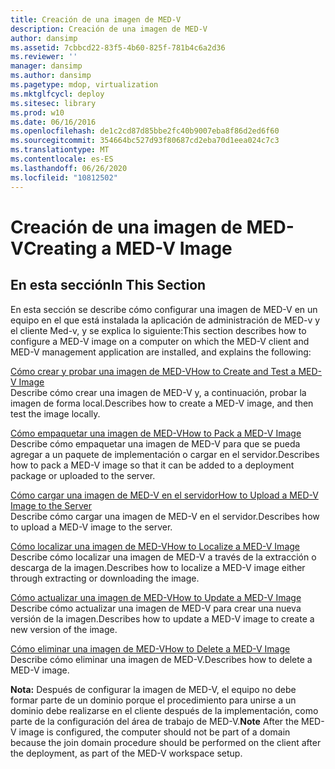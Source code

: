 ```yaml
---
title: Creación de una imagen de MED-V
description: Creación de una imagen de MED-V
author: dansimp
ms.assetid: 7cbbcd22-83f5-4b60-825f-781b4c6a2d36
ms.reviewer: ''
manager: dansimp
ms.author: dansimp
ms.pagetype: mdop, virtualization
ms.mktglfcycl: deploy
ms.sitesec: library
ms.prod: w10
ms.date: 06/16/2016
ms.openlocfilehash: de1c2cd87d85bbe2fc40b9007eba8f86d2ed6f60
ms.sourcegitcommit: 354664bc527d93f80687cd2eba70d1eea024c7c3
ms.translationtype: MT
ms.contentlocale: es-ES
ms.lasthandoff: 06/26/2020
ms.locfileid: "10812502"
---
```

# <span data-ttu-id="a424b-103">Creación de una imagen de MED-V</span><span class="sxs-lookup"><span data-stu-id="a424b-103">Creating a MED-V Image</span></span>


## <span data-ttu-id="a424b-104">En esta sección</span><span class="sxs-lookup"><span data-stu-id="a424b-104">In This Section</span></span>


<span data-ttu-id="a424b-105">En esta sección se describe cómo configurar una imagen de MED-V en un equipo en el que está instalada la aplicación de administración de MED-v y el cliente Med-v, y se explica lo siguiente:</span><span class="sxs-lookup"><span data-stu-id="a424b-105">This section describes how to configure a MED-V image on a computer on which the MED-V client and MED-V management application are installed, and explains the following:</span></span>

<a href="" id="how-to-create-and-test-a-med-v-image"></a>[<span data-ttu-id="a424b-106">Cómo crear y probar una imagen de MED-V</span><span class="sxs-lookup"><span data-stu-id="a424b-106">How to Create and Test a MED-V Image</span></span>](how-to-create-and-test-a-med-v-image.md)  
<span data-ttu-id="a424b-107">Describe cómo crear una imagen de MED-V y, a continuación, probar la imagen de forma local.</span><span class="sxs-lookup"><span data-stu-id="a424b-107">Describes how to create a MED-V image, and then test the image locally.</span></span>

<a href="" id="how-to-pack-a-med-v-image"></a>[<span data-ttu-id="a424b-108">Cómo empaquetar una imagen de MED-V</span><span class="sxs-lookup"><span data-stu-id="a424b-108">How to Pack a MED-V Image</span></span>](how-to-pack-a-med-v-image.md)  
<span data-ttu-id="a424b-109">Describe cómo empaquetar una imagen de MED-V para que se pueda agregar a un paquete de implementación o cargar en el servidor.</span><span class="sxs-lookup"><span data-stu-id="a424b-109">Describes how to pack a MED-V image so that it can be added to a deployment package or uploaded to the server.</span></span>

<a href="" id="how-to-upload-a-med-v-image-to-the-server"></a>[<span data-ttu-id="a424b-110">Cómo cargar una imagen de MED-V en el servidor</span><span class="sxs-lookup"><span data-stu-id="a424b-110">How to Upload a MED-V Image to the Server</span></span>](how-to-upload-a-med-v-image-to-the-server.md)  
<span data-ttu-id="a424b-111">Describe cómo cargar una imagen de MED-V en el servidor.</span><span class="sxs-lookup"><span data-stu-id="a424b-111">Describes how to upload a MED-V image to the server.</span></span>

<a href="" id="how-to-localize-a-med-v-image"></a>[<span data-ttu-id="a424b-112">Cómo localizar una imagen de MED-V</span><span class="sxs-lookup"><span data-stu-id="a424b-112">How to Localize a MED-V Image</span></span>](how-to-localize-a-med-v-image.md)  
<span data-ttu-id="a424b-113">Describe cómo localizar una imagen de MED-V a través de la extracción o descarga de la imagen.</span><span class="sxs-lookup"><span data-stu-id="a424b-113">Describes how to localize a MED-V image either through extracting or downloading the image.</span></span>

<a href="" id="how-to-update-a-med-v-image"></a>[<span data-ttu-id="a424b-114">Cómo actualizar una imagen de MED-V</span><span class="sxs-lookup"><span data-stu-id="a424b-114">How to Update a MED-V Image</span></span>](how-to-update-a-med-v-image.md)  
<span data-ttu-id="a424b-115">Describe cómo actualizar una imagen de MED-V para crear una nueva versión de la imagen.</span><span class="sxs-lookup"><span data-stu-id="a424b-115">Describes how to update a MED-V image to create a new version of the image.</span></span>

<a href="" id="how-to-delete-a-med-v-image"></a>[<span data-ttu-id="a424b-116">Cómo eliminar una imagen de MED-V</span><span class="sxs-lookup"><span data-stu-id="a424b-116">How to Delete a MED-V Image</span></span>](how-to-delete-a-med-v-image.md)  
<span data-ttu-id="a424b-117">Describe cómo eliminar una imagen de MED-V.</span><span class="sxs-lookup"><span data-stu-id="a424b-117">Describes how to delete a MED-V image.</span></span>

<span data-ttu-id="a424b-118">**Nota:**  Después de configurar la imagen de MED-V, el equipo no debe formar parte de un dominio porque el procedimiento para unirse a un dominio debe realizarse en el cliente después de la implementación, como parte de la configuración del área de trabajo de MED-V.</span><span class="sxs-lookup"><span data-stu-id="a424b-118">**Note** After the MED-V image is configured, the computer should not be part of a domain because the join domain procedure should be performed on the client after the deployment, as part of the MED-V workspace setup.</span></span>

 

 

 






